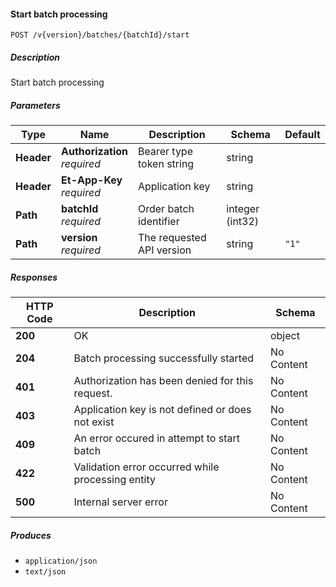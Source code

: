 
<a name="batches_startorderbatch"></a>
#### Start batch processing
```
POST /v{version}/batches/{batchId}/start
```


##### Description
Start batch processing


##### Parameters

|Type|Name|Description|Schema|Default|
|---|---|---|---|---|
|**Header**|**Authorization**  <br>*required*|Bearer type token string|string||
|**Header**|**Et-App-Key**  <br>*required*|Application key|string||
|**Path**|**batchId**  <br>*required*|Order batch identifier|integer (int32)||
|**Path**|**version**  <br>*required*|The requested API version|string|`"1"`|


##### Responses

|HTTP Code|Description|Schema|
|---|---|---|
|**200**|OK|object|
|**204**|Batch processing successfully started|No Content|
|**401**|Authorization has been denied for this request.|No Content|
|**403**|Application key is not defined or does not exist|No Content|
|**409**|An error occured in attempt to start batch|No Content|
|**422**|Validation error occurred while processing entity|No Content|
|**500**|Internal server error|No Content|


##### Produces

* `application/json`
* `text/json`



